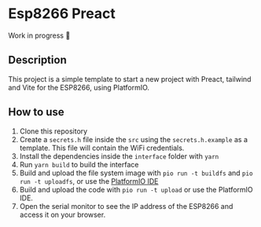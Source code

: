 # Esp8266 Preact

Work in progress 🚧

## Description

This project is a simple template to start a new project with Preact, tailwind and Vite for the ESP8266, using PlatformIO.

## How to use

1. Clone this repository
2. Create a `secrets.h` file inside the `src` using the `secrets.h.example` as a template. This file will contain the WiFi credentials.
3. Install the dependencies inside the `interface` folder with `yarn`
4. Run `yarn build` to build the interface
5. Build and upload the file system image with `pio run -t buildfs` and `pio run -t uploadfs`, or use the [PlatformIO IDE](https://randomnerdtutorials.com/esp32-vs-code-platformio-spiffs/)
6. Build and upload the code with `pio run -t upload` or use the PlatformIO IDE.
7. Open the serial monitor to see the IP address of the ESP8266 and access it on your browser.
